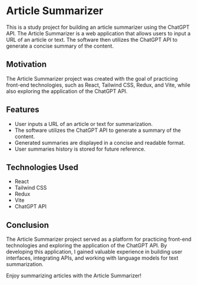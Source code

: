 # Article Summarizer

This is a study project for building an article summarizer using the ChatGPT API. The Article Summarizer is a web application that allows users to input a URL of an article or text. The software then utilizes the ChatGPT API to generate a concise summary of the content.

## Motivation

The Article Summarizer project was created with the goal of practicing front-end technologies, such as React, Tailwind CSS, Redux, and Vite, while also exploring the application of the ChatGPT API. 

## Features

- User inputs a URL of an article or text for summarization.
- The software utilizes the ChatGPT API to generate a summary of the content.
- Generated summaries are displayed in a concise and readable format.
- User summaries history is stored for future reference.

## Technologies Used

- React
- Tailwind CSS
- Redux
- Vite
- ChatGPT API

## Conclusion

The Article Summarizer project served as a platform for practicing front-end technologies and exploring the application of the ChatGPT API. By developing this application, I gained valuable experience in building user interfaces, integrating APIs, and working with language models for text summarization.

Enjoy summarizing articles with the Article Summarizer!